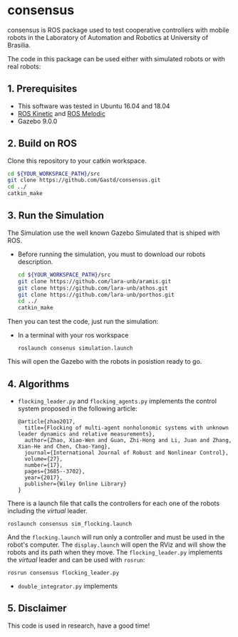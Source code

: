 # consensus

consensus is ROS package used to test cooperative controllers with mobile robots in the Laboratory of Automation and Robotics at University of Brasilia.

The code in this package can be used either with simulated robots or with real robots:

## 1. Prerequisites

* This software was tested in Ubuntu 16.04 and 18.04
* [ROS Kinetic](https://wiki.ros.org/kinetic/Installation/Ubuntu) and [ROS Melodic](https://wiki.ros.org/melodic/Installation/Ubuntu)
* Gazebo 9.0.0

## 2. Build on ROS

Clone this repository to your catkin workspace.

```bash
cd ${YOUR_WORKSPACE_PATH}/src
git clone https://github.com/Gastd/consensus.git
cd ../
catkin_make
```


## 3. Run the Simulation
The Simulation use the well known Gazebo Simulated that is shiped with ROS. 

* Before running the simulation, you must to download our robots description.

    ```bash
    cd ${YOUR_WORKSPACE_PATH}/src
    git clone https://github.com/lara-unb/aramis.git
    git clone https://github.com/lara-unb/athos.git
    git clone https://github.com/lara-unb/porthos.git
    cd ../
    catkin_make
    ```

Then you can test the code, just run the simulation:

* In a terminal with your ros workspace
    ```
    roslaunch consenus simulation.launch
    ```

This will open the Gazebo with the robots in posistion ready to go.


## 4. Algorithms
* `flocking_leader.py` and `flocking_agents.py` implements the control system proposed in the following article:

    ```
    @article{zhao2017,
      title={Flocking of multi-agent nonholonomic systems with unknown leader dynamics and relative measurements},
      author={Zhao, Xiao-Wen and Guan, Zhi-Hong and Li, Juan and Zhang, Xian-He and Chen, Chao-Yang},
      journal={International Journal of Robust and Nonlinear Control},
      volume={27},
      number={17},
      pages={3685--3702},
      year={2017},
      publisher={Wiley Online Library}
    }
    ```

There is a launch file that calls the controllers for each one of the robots including the _virtual_ leader.
    
    roslaunch consensus sim_flocking.launch


And the `flocking.launch` will run only a controller and must be used in the robot's computer.
The `display.launch` will open the RViz and will show the robots and its path when they move.
The `flocking_leader.py` implements the _virtual_ leader and can be used with `rosrun`:

    rosrun consensus flocking_leader.py


* `double_integrator.py` implements

## 5. Disclaimer

This code is used in research, have a good time!
